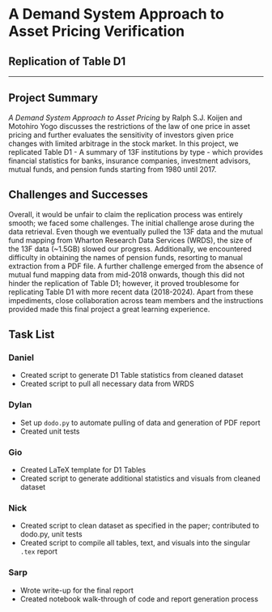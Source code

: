 # A Demand System Approach to Asset Pricing Verification

## Replication of Table D1

---

## Project Summary

*A Demand System Approach to Asset Pricing* by Ralph S.J. Koijen and Motohiro Yogo discusses the restrictions of the law of one price in asset pricing and further evaluates the sensitivity of investors given price changes with limited arbitrage in the stock market. In this project, we replicated Table D1 - A summary of 13F institutions by type - which provides financial statistics for banks, insurance companies, investment advisors, mutual funds, and pension funds starting from 1980 until 2017.

##  Challenges and Successes

Overall, it would be unfair to claim the replication process was entirely smooth; we faced some challenges. The initial challenge arose during the data retrieval. Even though we eventually pulled the 13F data and the mutual fund mapping from Wharton Research Data Services (WRDS), the size of the 13F data (~1.5GB) slowed our progress. Additionally, we encountered difficulty in obtaining the names of pension funds, resorting to manual extraction from a PDF file. A further challenge emerged from the absence of mutual fund mapping data from mid-2018 onwards, though this did not hinder the replication of Table D1; however, it proved troublesome for replicating Table D1 with more recent data (2018-2024). Apart from these impediments, close collaboration across team members and the instructions provided made this final project a great learning experience.

## Task List

### Daniel

- Created script to generate D1 Table statistics from cleaned dataset
- Created script to pull all necessary data from WRDS

### Dylan

- Set up `dodo.py` to automate pulling of data and generation of PDF report
- Created unit tests

### Gio

- Created LaTeX template for D1 Tables
- Created script to generate additional statistics and visuals from cleaned dataset

### Nick

- Created script to clean dataset as specified in the paper; contributed to dodo.py, unit tests
- Created script to compile all tables, text, and visuals into the singular `.tex` report

### Sarp

- Wrote write-up for the final report
- Created notebook walk-through of code and report generation process
